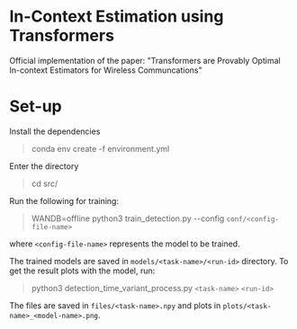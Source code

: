 # In-Context Estimation using Transformers
Official implementation of the paper: "Transformers are Provably Optimal In-context Estimators for Wireless Communcations"

# Set-up
Install the dependencies

> conda env create -f environment.yml

Enter the directory
> cd src/

Run the following for training:
> WANDB=offline python3 train_detection.py --config `conf/<config-file-name>`

where `<config-file-name>` represents the model to be trained.

The trained models are saved in `models/<task-name>/<run-id>` directory. To get the result plots with the model, run:
> python3 detection_time_variant_process.py `<task-name>` `<run-id>`

The files are saved in `files/<task-name>.npy` and plots in `plots/<task-name>_<model-name>.png`.




